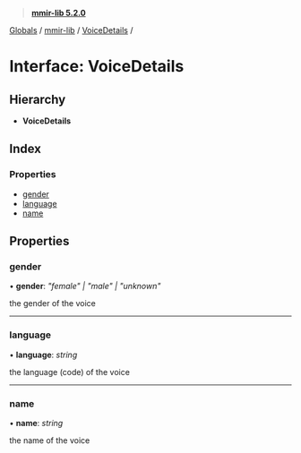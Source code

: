 > **[mmir-lib 5.2.0](../README.md)**

[Globals](../README.md) / [mmir-lib](../modules/mmir_lib.md) / [VoiceDetails](mmir_lib.voicedetails.md) /

# Interface: VoiceDetails

## Hierarchy

* **VoiceDetails**

## Index

### Properties

* [gender](mmir_lib.voicedetails.md#gender)
* [language](mmir_lib.voicedetails.md#language)
* [name](mmir_lib.voicedetails.md#name)

## Properties

###  gender

• **gender**: *"female" | "male" | "unknown"*

the gender of the voice

___

###  language

• **language**: *string*

the language (code) of the voice

___

###  name

• **name**: *string*

the name of the voice